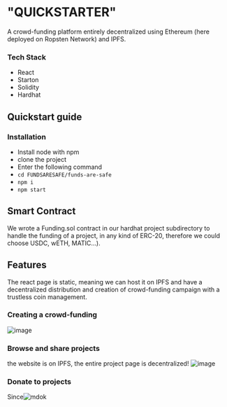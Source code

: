 # "QUICKSTARTER"

A crowd-funding platform entirely decentralized using Ethereum (here deployed on Ropsten Network) and IPFS.

### Tech Stack
* React
* Starton
* Solidity
* Hardhat

## Quickstart guide
### Installation
* Install node with npm
* clone the project
* Enter the following command
* ```cd FUNDSARESAFE/funds-are-safe```
* ```npm i```
* ```npm start```

## Smart Contract
We wrote a Funding.sol contract in our hardhat project subdirectory to handle the funding of a project, in any kind of ERC-20, therefore we could choose USDC, wETH, MATIC...). 

## Features
The react page is static, meaning we can host it on IPFS and have a decentralized distribution and creation of crowd-funding campaign with a trustless coin management.
### Creating a crowd-funding
![image](https://user-images.githubusercontent.com/47207681/167303371-6b61c1ad-1012-455b-b643-b21438f285b0.png)

### Browse and share projects
 the website is on IPFS, the entire project page is decentralized!
![image](https://user-images.githubusercontent.com/47207681/167303399-8d55ab9d-2ab6-4188-8a17-e74b2417d364.png)

### Donate to projects
Since![mdok](https://user-images.githubusercontent.com/66868108/167398884-85320406-aebd-40e1-9690-3db4fb1d0a80.png)
